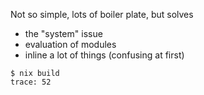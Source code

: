 Not so simple, lots of boiler plate, but solves
- the "system" issue
- evaluation of modules
- inline a lot of things (confusing at first)

```
$ nix build
trace: 52
```
